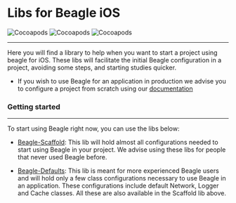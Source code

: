 # Libs for Beagle iOS

![Cocoapods](https://img.shields.io/cocoapods/v/BeagleScaffold?label=Beagle-Scaffold)
![Cocoapods](https://img.shields.io/cocoapods/v/BeagleDefaults?label=Beagle-Defaults)
![Cocoapods](https://img.shields.io/cocoapods/v/Beagle?label=Beagle)

<hr>

Here you will find a library to help when you want to start a project using beagle for iOS.
These libs will facilitate the initial Beagle configuration in a project, avoiding some
steps, and starting studies quicker.

* If you wish to use Beagle for an application in production we advise you to configure a project
 from scratch using our
 [documentation](http://docs-beta.usebeagle.io/home/get-started/creating-a-project-from-scratch/case-ios/)

### Getting started
<hr>

To start using Beagle right now, you can use the libs below:
* [Beagle-Scaffold](https://github.com/ZupIT/beagle-helpers/tree/main/iOS/beagle-scaffold):
This lib will hold almost all configurations needed to start using Beagle in your project.
We advise using these libs for people that never used Beagle before.

* [Beagle-Defaults](https://github.com/ZupIT/beagle-helpers/tree/main/iOS/beagle-defaults):
This lib is meant for more experienced Beagle users and will hold only a few class configurations necessary to use Beagle in an application. These configurations include default Network, Logger and Cache classes. All these are also available in the Scaffold lib above.